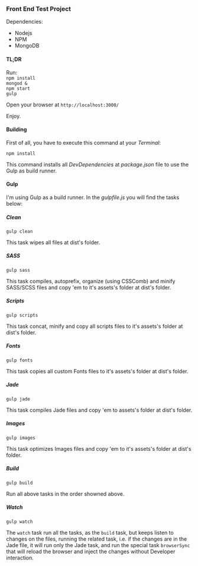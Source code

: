### Front End Test Project

Dependencies:  
 * Nodejs  
 * NPM
 * MongoDB

#### TL;DR

Run:  
` npm install `  
` mongod & `  
` npm start `  
` gulp `  

Open your browser at `http://localhost:3000/`  

Enjoy.

#### Building
First of all, you have to execute this command at your _Terminal_:
```
npm install
```
This command installs all _DevDependencies_ at _package.json_ file to use the Gulp as build runner.

#### Gulp

I'm using Gulp as a build runner.
In the _gulpfile.js_ you will find the tasks below:

##### Clean
```
gulp clean
```
This task wipes all files at dist's folder.

##### SASS
```
gulp sass
```
This task compiles, autoprefix, organize (using CSSComb) and minify SASS/SCSS files and copy 'em to it's assets's folder at dist's folder.

##### Scripts
```
gulp scripts
```
This task concat, minify and copy all scripts files to it's assets's folder at dist's folder.

##### Fonts
```
gulp fonts
```
This task copies all custom Fonts files to it's assets's folder at dist's folder.

##### Jade
```
gulp jade
```
This task compiles Jade files and copy 'em to assets's folder at dist's folder.

##### Images
```
gulp images
```
This task optimizes Images files and copy 'em to it's assets's folder at dist's folder.

##### Build
```
gulp build
```
Run all above tasks in the order showned above.

##### Watch
```
gulp watch
```
The `watch` task run all the tasks, as the `build` task, but keeps listen to changes on the files, running the related task, i.e. if the changes are in the Jade file, it will run only the Jade task, and run the special task `browserSync` that will reload the browser and inject the changes without Developer interaction.
